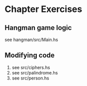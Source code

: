 # Chapter Exercises
## Hangman game logic
see hangman/src/Main.hs

## Modifying code
1. see src/ciphers.hs
2. see src/palindrome.hs
3. see src/person.hs